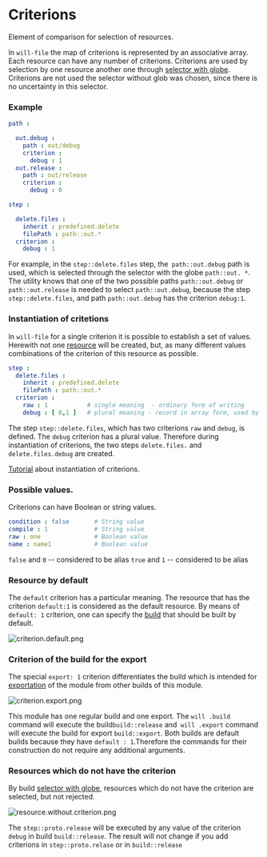 # Criterions

Element of comparison for selection of resources.

In `will-file` the map of criterions is represented by an associative array. Each resource can have any number of criterions. Criterions are used by selection by one resource another one through [selector with globe](Selector.md#Selector-with-globe). Criterions are not used the selector without glob was chosen, since there is no uncertainty in this selector.


### Example

```yml
path :

  out.debug :
    path : out/debug
    criterion :
      debug : 1
  out.release :
    path : out/release
    criterion :
      debug : 0

step :

  delete.files :
    inherit : predefined.delete
    filePath : path::out.*
  criterion :
    debug : 1
```
For example, in the `step::delete.files` step, the` path::out.debug` path is used, which is selected through the selector with the globe `path::out. *`. The utility knows that one of the two possible paths `path::out.debug` or` path::out.release` is needed to select `path::out.debug`, because the step `step::delete.files`, and path `path::out.debug` has the criterion `debug:1`.

### Instantiation of critetions

In `will-file` for a single criterion it is possible to establish a set of values. Herewith  not one [resource](Structure.md#Resources) will be created, but, as many different values combinations of the criterion of this resource as possible.

```yaml
step :
  delete.files :
    inherit : predefined.delete
    filePath : path::out.*
  criterion :
    raw : 1           # single meaning  - ordinary form of writing
    debug : [ 0,1 ]   # plural meaning - record in array form, used by instantiation of criterions
```

The step `step::delete.files`, which has two criterions `raw` and `debug`, is defined. The `debug` criterion has a plural value. Therefore during instantiation of criterions, the two steps `delete.files.` and `delete.files.debug` are created.

[Tutorial](../tutorial/WillFileMinimization.md) about instantiation of criterions.

### Possible values.

Criterions can have Boolean or string values.

```yaml
condition : false       # String value
compile : 1             # String value
raw : one               # Boolean value
name : name1            # Boolean value
```

`false` and `0` -- considered to be alias
`true` and `1` -- considered to be alias

### Resource by default


The `default` criterion has a particular meaning. The resource that has the criterion `default:1` is considered as the default resource. By means of `default: 1` criterion, one can specify the [build](ResourceBuild.md#Resource-collection) that should be built by default.

![criterion.default.png](./Images/criterion.default.png)

### Criterion of the build for the export

The special `export: 1` criterion differentiates the build which is intended for [exportation](ResourceBuild.md#Resource-Export) of the module from other builds of this module.

![criterion.export.png](./Images/criterion.export.png)

This module has one regular build and one export. The `will .build` command will execute the build` build::release ` and` will .export` command will execute the build for export `build::export`. Both builds are default builds because they have `default : 1`.Therefore the commands for their construction do not require any additional arguments.

### Resources which do not have the criterion

By build [selector with globe](Selector.md#Selector-with-globs), resources which do not have the criterion are selected, but not rejected.

![resource.without.criterion.png](./Images/resource.without.criterion.png)

The `step::proto.release` will be executed by any value of the criterion `debug` in build `build::release`. The result will not change if you add criterions in `step::proto.relase` or in `build::release`
